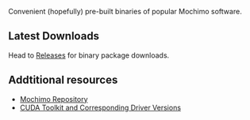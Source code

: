 Convenient (hopefully) pre-built binaries of popular Mochimo software.

## Latest Downloads
Head to [Releases](https://github.com/chrisdigity/mochimo-binaries/releases) for binary package downloads.

## Addtitional resources
- [Mochimo Repository](https://github.com/mochimodev/mochimo)
- [CUDA Toolkit and Corresponding Driver Versions](https://docs.nvidia.com/cuda/cuda-toolkit-release-notes/index.html#cuda-major-component-versions__table-cuda-toolkit-driver-versionshttps://docs.nvidia.com/cuda/cuda-toolkit-release-notes/index.html)
